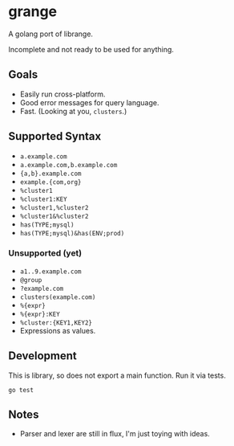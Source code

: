 grange
======

A golang port of librange.

Incomplete and not ready to be used for anything.

Goals
-----

* Easily run cross-platform.
* Good error messages for query language.
* Fast. (Looking at you, `clusters`.)

Supported Syntax
----------------

* `a.example.com`
* `a.example.com,b.example.com`
* `{a,b}.example.com`
* `example.{com,org}`
* `%cluster1`
* `%cluster1:KEY`
* `%cluster1,%cluster2`
* `%cluster1&%cluster2`
* `has(TYPE;mysql)`
* `has(TYPE;mysql)&has(ENV;prod)`

### Unsupported (yet)

* `a1..9.example.com`
* `@group`
* `?example.com`
* `clusters(example.com)`
* `%{expr}`
* `%{expr}:KEY`
* `%cluster:{KEY1,KEY2}`
* Expressions as values.

Development
-----------

This is library, so does not export a main function. Run it via tests.

    go test

Notes
-----

* Parser and lexer are still in flux, I'm just toying with ideas.
